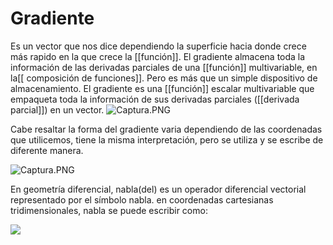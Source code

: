 # Gradiente

Es un vector que nos dice dependiendo la superficie hacia donde crece más rapido en la que crece la [[función]].
El gradiente almacena toda la información de las derivadas parciales de una [[función]] multivariable, en la[[ composición de funciones]]. Pero es más que un simple dispositivo de almacenamiento. El gradiente es una [[función]] escalar multivariable que empaqueta toda la información de sus derivadas parciales ([[derivada parcial]]) en un vector.
![Captura.PNG](https://static.platzi.com/media/user_upload/Captura-b67b5f74-1f35-4470-8ade-3724500c43e4.jpg)

Cabe resaltar la forma del gradiente varia dependiendo de las coordenadas que utilicemos, tiene la misma interpretación, pero se utiliza y se escribe de diferente manera.

![Captura.PNG](https://static.platzi.com/media/user_upload/Captura-63773e26-3623-49b8-ac10-2097b10fca6e.jpg)

En geometría diferencial, nabla(del) es un operador diferencial vectorial representado por el símbolo nabla.
en coordenadas cartesianas tridimensionales, nabla se puede escribir como:

![](https://i.gyazo.com/e49ee9e8e5b46b9f23b5d50d814e0d2f.png)